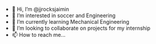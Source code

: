 - 👋 Hi, I’m @jjrocksjaimin
- 👀 I’m interested in soccer and Engineering
- 🌱 I’m currently learning Mechanical Engineering
- 💞️ I’m looking to collaborate on projects for my internship
- 📫 How to reach me...

<!---
jjrocksjaimin/jjrocksjaimin is a ✨ special ✨ repository because its `README.md` (this file) appears on your GitHub profile.
You can click the Preview link to take a look at your changes.
--->

